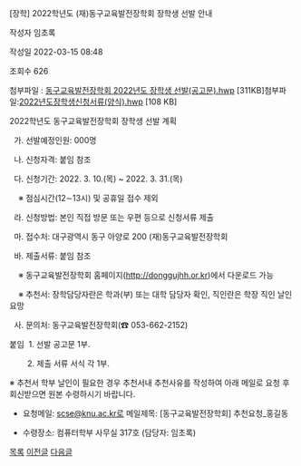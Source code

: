 
[장학] 2022학년도 (재)동구교육발전장학회 장학생 선발 안내





작성자
임초록


작성일
2022-03-15 08:48


조회수
626


첨부파일 : [동구교육발전장학회 2022년도 장학생 선발(공고문).hwp](https://computer.knu.ac.kr/pack/bbs/down.php?f_name=Q0dUVllEWFdeVHhKeBYWbktTVQ==&o_name=동구교육발전장학회2022년도장학생선발(공고문).hwp&tbl=Site_BBS_25) [311KB]첨부파일:[2022년도장학생신청서류(양식).hwp](https://computer.knu.ac.kr/pack/bbs/down.php?f_name=QEdUVllEWFdeVHhKeBYWbktTVQ==&o_name=2022년도장학생신청서류(양식).hwp&tbl=Site_BBS_25) [108 KB]


﻿2022학년도 동구교육발전장학회 장학생 선발 계획  


  


  가. 선발예정인원: 000명

  나. 신청자격: 붙임 참조

  다. 신청기간: 2022. 3. 10.(목) ~ 2022. 3. 31.(목)

    ※ 점심시간(12∼13시) 및 공휴일 접수 제외

  라. 신청방법: 본인 직접 방문 또는 우편 등으로 신청서류 제출

  마. 접수처: 대구광역시 동구 아양로 200 (재)동구교육발전장학회

  바. 제출서류: 붙임 참조

    ※ 동구교육발전장학회 홈페이지(http://donggujhh.or.kr)에서 다운로드 가능

    ※ 추천서: 장학담당자란은 학과(부) 또는 대학 담당자 확인, 직인란은 학장 직인 날인 요망 

  사. 문의처: 동구교육발전장학회(☎ 053-662-2152)

  


붙임  1. 선발 공고문 1부.

        2. 제출 서류 서식 각 1부.  

  


※ 추천서 학부 날인이 필요한 경우 추천서내 추천사유를 작성하여 아래 메일로 요청 후 회신받으면 원본 수령하시기 바랍니다.

- 요청메일: scse@knu.ac.kr로 메일제목: [동구교육발전장학회] 추천요청\_홍길동

- 수령장소: 컴퓨터학부 사무실 317호 (담당자: 임초록)







[목록](https://computer.knu.ac.kr/06_sub/02_sub.html?key=&keyfield=&category=&page=1&bbs_code=Site_BBS_25)
[이전글](https://computer.knu.ac.kr/06_sub/02_sub.html?bbs_cmd=view&page=1&key=&keyfield=&category=&no=3722&bbs_code=Site_BBS_25)
[다음글](https://computer.knu.ac.kr/06_sub/02_sub.html?bbs_cmd=view&page=1&key=&keyfield=&category=&no=3724&bbs_code=Site_BBS_25)

















 
